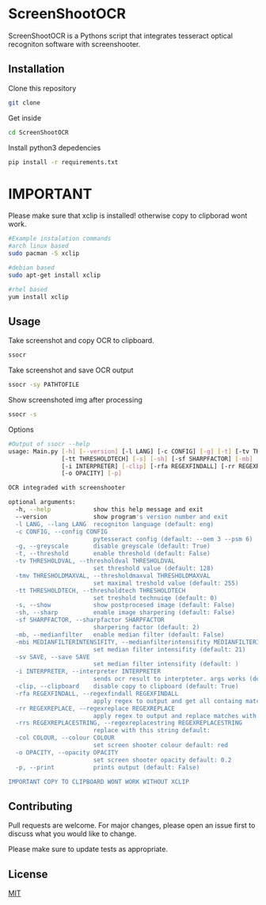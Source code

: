 # ScreenShootOCR

ScreenShootOCR is a Pythons script that integrates tesseract optical recogniton software with screenshooter.

## Installation
Clone this repository
```bash
git clone 
```
Get inside 
```bash
cd ScreenShootOCR
```
Install python3 depedencies
```bash
pip install -r requirements.txt 
```
# IMPORTANT
Please make sure that xclip is installed! otherwise copy to clipborad wont work.
```bash
#Example instalation commands
#arch linux based
sudo pacman -S xclip

#debian based
sudo apt-get install xclip

#rhel based
yum install xclip
```

## Usage
Take screenshot and copy OCR to clipboard.
```bash
ssocr
```
Take screenshot and save OCR output
```bash
ssocr -sy PATHTOFILE
```

Show screenshoted img after processing
```bash
ssocr -s
```
Options
```bash
#Output of ssocr --help
usage: Main.py [-h] [--version] [-l LANG] [-c CONFIG] [-g] [-t] [-tv THRESHOLDVAL] [-tmv THRESHOLDMAXVAL]
               [-tt THRESHOLDTECH] [-s] [-sh] [-sf SHARPFACTOR] [-mb] [-mbi MEDIANFILTERINTENSIFITY] [-sv SAVE]
               [-i INTERPRETER] [-clip] [-rfa REGEXFINDALL] [-rr REGEXREPLACE] [-rrs REGEXREPLACESTRING] [-col COLOUR]
               [-o OPACITY] [-p]

OCR integraded with screenshooter

optional arguments:
  -h, --help            show this help message and exit
  --version             show program's version number and exit
  -l LANG, --lang LANG  recogniton language (default: eng)
  -c CONFIG, --config CONFIG
                        pytesseract config (default: --oem 3 --psm 6)
  -g, --greyscale       disable greyscale (default: True)
  -t, --threshold       enable threshold (default: False)
  -tv THRESHOLDVAL, --thresholdval THRESHOLDVAL
                        set threshold value (default: 128)
  -tmv THRESHOLDMAXVAL, --thresholdmaxval THRESHOLDMAXVAL
                        set maximal treshold value (default: 255)
  -tt THRESHOLDTECH, --thresholdtech THRESHOLDTECH
                        set treshold technuiqe (default: 0)
  -s, --show            show postprocesed image (default: False)
  -sh, --sharp          enable image sharpering (default: False)
  -sf SHARPFACTOR, --sharpfactor SHARPFACTOR
                        sharpering factor (default: 2)
  -mb, --medianfilter   enable median filter (default: False)
  -mbi MEDIANFILTERINTENSIFITY, --medianfilterintensifity MEDIANFILTERINTENSIFITY
                        set median filter intensifity (default: 21)
  -sv SAVE, --save SAVE
                        set median filter intensifity (default: )
  -i INTERPRETER, --interpreter INTERPRETER
                        sends ocr result to interpteter. args works (default: )
  -clip, --clipboard    disable copy to clipboard (default: True)
  -rfa REGEXFINDALL, --regexfindall REGEXFINDALL
                        apply regex to output and get all containg matches (default: )
  -rr REGEXREPLACE, --regexreplace REGEXREPLACE
                        apply regex to output and replace matches with -rrs value (default: )
  -rrs REGEXREPLACESTRING, --regexreplacestring REGEXREPLACESTRING
                        replace with this string default:
  -col COLOUR, --colour COLOUR
                        set screen shooter colour default: red
  -o OPACITY, --opacity OPACITY
                        set screen shooter opacity default: 0.2
  -p, --print           prints output (default: False)

IMPORTANT COPY TO CLIPBOARD WONT WORK WITHOUT XCLIP
```
## Contributing
Pull requests are welcome. For major changes, please open an issue first to discuss what you would like to change.

Please make sure to update tests as appropriate.

## License
[MIT](https://choosealicense.com/licenses/mit/)
